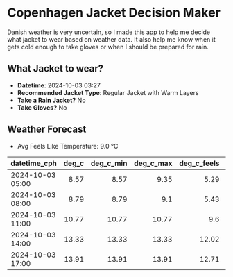 
# Copenhagen Jacket Decision Maker

Danish weather is very uncertain, so I made this app to help me decide what jacket to wear based on weather data. 
It also help me know when it gets cold enough to take gloves or when I should be prepared for rain.

## What Jacket to wear?

- **Datetime**: 2024-10-03 03:27
- **Recommended Jacket Type**: Regular Jacket with Warm Layers
- **Take a Rain Jacket?** No
- **Take Gloves?** No

## Weather Forecast
- Avg Feels Like Temperature: 9.0 °C

| datetime_cph     |   deg_c |   deg_c_min |   deg_c_max |   deg_c_feels | weather   | wind   | rain   |
|:-----------------|--------:|------------:|------------:|--------------:|:----------|:-------|:-------|
| 2024-10-03 05:00 |    8.57 |        8.57 |        9.35 |          5.29 | Clouds    | High   | None   |
| 2024-10-03 08:00 |    8.79 |        8.79 |        9.1  |          5.43 | Clouds    | High   | None   |
| 2024-10-03 11:00 |   10.77 |       10.77 |       10.77 |          9.6  | Clear     | Medium | None   |
| 2024-10-03 14:00 |   13.33 |       13.33 |       13.33 |         12.02 | Clear     | Medium | None   |
| 2024-10-03 17:00 |   13.91 |       13.91 |       13.91 |         12.71 | Clear     | Medium | None   |
        